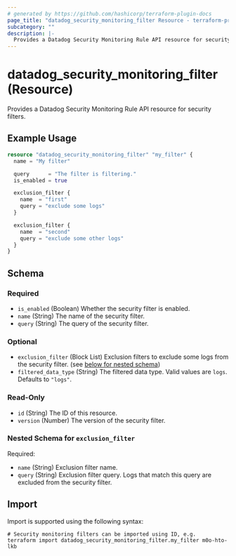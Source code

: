 ```yaml
---
# generated by https://github.com/hashicorp/terraform-plugin-docs
page_title: "datadog_security_monitoring_filter Resource - terraform-provider-datadog"
subcategory: ""
description: |-
  Provides a Datadog Security Monitoring Rule API resource for security filters.
---
```


# datadog_security_monitoring_filter (Resource)

Provides a Datadog Security Monitoring Rule API resource for security filters.

## Example Usage

```terraform
resource "datadog_security_monitoring_filter" "my_filter" {
  name = "My filter"

  query      = "The filter is filtering."
  is_enabled = true

  exclusion_filter {
    name  = "first"
    query = "exclude some logs"
  }

  exclusion_filter {
    name  = "second"
    query = "exclude some other logs"
  }
}
```

<!-- schema generated by tfplugindocs -->
## Schema

### Required

- `is_enabled` (Boolean) Whether the security filter is enabled.
- `name` (String) The name of the security filter.
- `query` (String) The query of the security filter.

### Optional

- `exclusion_filter` (Block List) Exclusion filters to exclude some logs from the security filter. (see [below for nested schema](#nestedblock--exclusion_filter))
- `filtered_data_type` (String) The filtered data type. Valid values are `logs`. Defaults to `"logs"`.

### Read-Only

- `id` (String) The ID of this resource.
- `version` (Number) The version of the security filter.

<a id="nestedblock--exclusion_filter"></a>
### Nested Schema for `exclusion_filter`

Required:

- `name` (String) Exclusion filter name.
- `query` (String) Exclusion filter query. Logs that match this query are excluded from the security filter.

## Import

Import is supported using the following syntax:

```shell
# Security monitoring filters can be imported using ID, e.g.
terraform import datadog_security_monitoring_filter.my_filter m0o-hto-lkb
```
